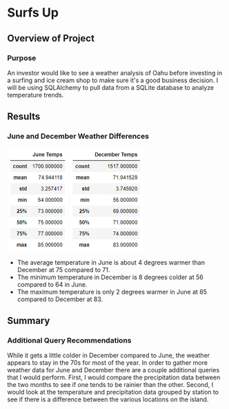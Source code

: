 # Surfs Up

## Overview of Project

### Purpose

An investor would like to see a weather analysis of Oahu before investing in a surfing and ice cream shop to make sure it's a good business decision. I will be using SQLAlchemy to pull data from a SQLite database to analyze temperature trends.

## Results

### June and December Weather Differences

![june_temps](images/june_temps.png)
![december_temps](images/december_temps.png)

- The average temperature in June is about 4 degrees warmer than December at 75 compared to 71.
- The minimum temperature in December is 8 degrees colder at 56 compared to 64 in June.
- The maximum temperature is only 2 degrees warmer in June at 85 compared to December at 83.

## Summary

### Additional Query Recommendations

While it gets a little colder in December compared to June, the weather appears to stay in the 70s for most of the year. In order to gather more weather data for June and December there are a couple additional queries that I would perform. First, I would compare the precipitation data between the two months to see if one tends to be rainier than the other. Second, I would look at the temperature and precipitation data grouped by station to see if there is a difference between the various locations on the island.
